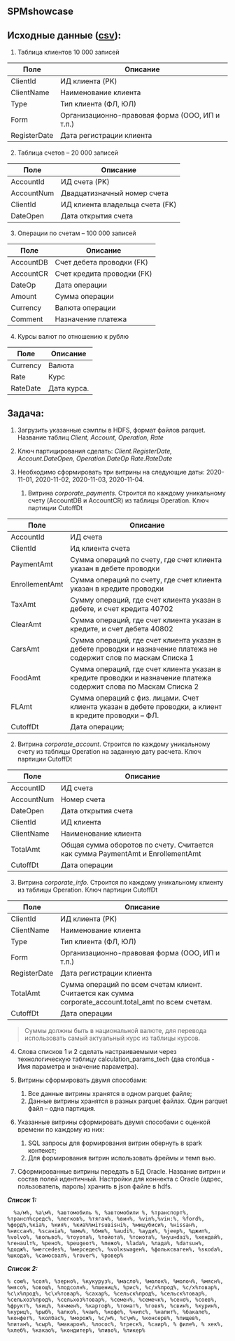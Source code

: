 SPMshowcase
----------------
## Исходные данные ([csv](https://gitlab.com/scala.education/2021.12/mshaydullin/-/tree/main/projects/SPMshowcase/resources/in)):

1. Таблица клиентов 10 000 записей

 Поле         | Описание                                       
--------------|------------------------------------------------
 ClientId     | ИД клиента (PK)                                
 ClientName   | Наименование клиента                           
 Type         | Тип клиента (ФЛ, ЮЛ)                           
 Form         | Организационно-правовая форма (ООО, ИП и т.п.) 
 RegisterDate | Дата регистрации клиента                       


2. Таблица счетов – 20 000 записей
      
 Поле       | Описание                        
------------|---------------------------------
 AccountId  | ИД  счета (PK)                  
 AccountNum | Двадцатизначный номер счета     
 ClientId   | ИД клиента владельца счета (FK) 
 DateOpen   | Дата открытия счета             

3. Операции по счетам – 100 000 записей

 Поле      | Описание                   
-----------|----------------------------
 AccountDB | Счет дебета проводки (FK)  
 AccountCR | Счет кредита проводки (FK) 
 DateOp    | Дата операции              
 Amount    | Сумма операции             
 Currency  | Валюта операции            
 Comment   | Назначение платежа         

4. Курсы валют по отношению к рублю
 
 Поле     | Описание    
----------|-------------
 Currency | Валюта      
 Rate     | Курс        
 RateDate | Дата курса. 

<h2>Задача:</h2>

1. Загрузить указанные сэмплы в HDFS, формат файлов parquet. Название таблиц _Client, Account,  Operation, Rate_


2. Ключ партицирования сделать: _Client.RegisterDate, Account.DateOpen, Operation.DateOp Rate.RateDate_


3. Необходимо сформировать три витрины на следующие даты: 2020-11-01, 2020-11-02, 2020-11-03, 2020-11-04.
   1. Витрина _corporate_payments_. Строится по каждому уникальному счету (AccountDB  и AccountCR) из таблицы Operation. Ключ партиции CutoffDt
   
 Поле           | Описание                                                                                                           
----------------|--------------------------------------------------------------------------------------------------------------------
 AccountId      | ИД счета                                                                                                           
 ClientId       | Ид клиента счета                                                                                                   
 PaymentAmt     | Сумма операций по счету, где счет клиента указан в дебете проводки                                                 
 EnrollementAmt | Сумма операций по счету, где счет клиента указан в  кредите проводки                                               
 TaxAmt         | Сумму операций, где счет клиента указан в дебете, и счет кредита 40702                                             
 ClearAmt       | Сумма операций, где счет клиента указан в кредите, и счет дебета 40802                                             
 CarsAmt        | Сумма операций, где счет клиента указан в дебете проводки и назначение платежа не содержит слов по маскам Списка 1 
 FoodAmt        | Сумма операций, где счет клиента указан в кредите проводки и назначение платежа содержит слова по Маскам Списка 2  
 FLAmt          | Сумма операций с физ. лицами. Счет клиента указан в дебете проводки, а клиент в кредите проводки – ФЛ.             
 CutoffDt       | Дата операции;                                                                                                     
   2. Витрина _corporate_account_. Строится по каждому уникальному счету из таблицы Operation на заданную дату расчета. Ключ партиции CutoffDt
         
 Поле       | Описание                                                                       
------------|--------------------------------------------------------------------------------
 AccountID  | ИД счета                                                                       
 AccountNum | Номер счета                                                                    
 DateOpen   | Дата открытия счета                                                            
 ClientId   | ИД клиента                                                                     
 ClientName | Наименование клиента                                                           
 TotalAmt   | Общая сумма оборотов по счету. Считается как сумма PaymentAmt и EnrollementAmt 
 CutoffDt   | Дата операции                                                                  
         
   3. Витрина _corporate_info_. Строится по каждому уникальному клиенту из таблицы Operation. Ключ партиции CutoffDt
         
 Поле         | Описание                                                                                              
--------------|-------------------------------------------------------------------------------------------------------
 ClientId     | ИД клиента (PK)                                                                                       
 ClientName   | Наименование клиента                                                                                  
 Type         | Тип клиента (ФЛ, ЮЛ)                                                                                  
 Form         | Организационно-правовая форма (ООО, ИП и т.п.)                                                        
 RegisterDate | Дата регистрации клиента                                                                              
 TotalAmt     | Сумма операций по всем счетам клиент. Считается как сумма corporate_account.total_amt по всем счетам. 
 CutoffDt     | Дата операции                                                                                         
       
  
>Суммы должны быть в национальной валюте, для перевода использовать самый актуальный курс из таблицы курсов.

4. Слова списков 1 и 2 сделать настраиваемыми через технологическую таблицу calculation_params_tech (два столбца - Имя параметра и значение параметра).

5. Витрины сформировать двумя способами:
   1. Все данные витрины хранятся в одном parquet файле;
   2. Данные витрины хранятся в разных parquet файлах.  Один parquet файл – одна партиция.

6. Указанные витрины сформировать двумя способами с оценкой времени по каждому из них:
   1. SQL запросы для формирования витрин обернуть в spark контекст;
   2. Для формирования витрин использовать фреймы и темп вью.

7. Сформированные витрины передать в БД Oracle. Название витрин и состав полей идентичный. Настройки для 
коннекта с Oracle (адрес, пользователь, пароль) хранить в json файле в hdfs.

___Список 1:___

      %а/м%, %а\м%, %автомобиль %, %автомобили %, %транспорт%, %трансп%средс%, %легков%, %тягач%, %вин%, %vin%,%viн:%, %fоrd%, %форд%,%кiа%, %кия%, %киа%%мiтsuвisнi%, %мицубиси%, %нissан%, %ниссан%, %sсанiа%, %вмw%, %бмв%, %аudi%, %ауди%, %jеер%, %джип%, %vоlvо%, %вольво%, %тоyота%, %тойота%, %тоиота%, %нyuнdаi%, %хендай%, %rенаulт%, %рено%, %реugеот%, %пежо%, %lаdа%, %лада%, %dатsuн%, %додж%, %меrсеdеs%, %мерседес%, %vоlкswаgен%, %фольксваген%, %sкоdа%, %шкода%, %самосвал%, %rover%, %ровер%

___Список 2:___

    % сою%, %соя%, %зерно%, %кукуруз%, %масло%, %молок%, %молоч%, %мясн%, %мясо%, %овощ%, %подсолн%, %пшениц%, %рис%, %с/х%прод%, %с/х%товар%, %с\х%прод%, %с\х%товар%, %сахар%, %сельск%прод%, %сельск%товар%, %сельхоз%прод%, %сельхоз%товар%, %семен%, %семечк%, %сено%, %соев%, %фрукт%, %яиц%, %ячмен%, %картоф%, %томат%, %говя%, %свин%, %курин%, %куриц%, %рыб%, %алко%, %чаи%, %кофе%, %чипс%, %напит%, %бакале%, %конфет%, %колбас%, %морож%, %с/м%, %с\м%, %консерв%, %пищев%, %питан%, %сыр%, %макарон%, %лосос%, %треск%, %саир%, % филе%, % хек%, %хлеб%, %какао%, %кондитер%, %пиво%, %ликер%

